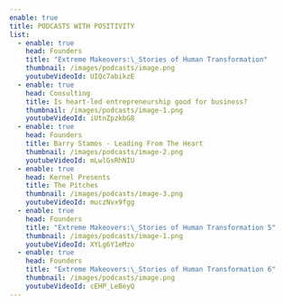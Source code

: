 ```yaml
---
enable: true
title: PODCASTS WITH POSITIVITY
list:
  - enable: true
    head: Founders
    title: "Extreme Makeovers:\_Stories of Human Transformation"
    thumbnail: /images/podcasts/image.png
    youtubeVideoId: UIQc7abikzE
  - enable: true
    head: Consulting
    title: Is heart-led entrepreneurship good for business?
    thumbnail: /images/podcasts/image-1.png
    youtubeVideoId: iUtnZpzkbG8
  - enable: true
    head: Founders
    title: Barry Stamos - Leading From The Heart
    thumbnail: /images/podcasts/image-2.png
    youtubeVideoId: mLwlGsRhNIU
  - enable: true
    head: Kernel Presents
    title: The Pitches
    thumbnail: /images/podcasts/image-3.png
    youtubeVideoId: muczNvx9fgg
  - enable: true
    head: Founders
    title: "Extreme Makeovers:\_Stories of Human Transformation 5"
    thumbnail: /images/podcasts/image-1.png
    youtubeVideoId: XYLg6Y1eMzo
  - enable: true
    head: Founders
    title: "Extreme Makeovers:\_Stories of Human Transformation 6"
    thumbnail: /images/podcasts/image.png
    youtubeVideoId: cEHP_LeBeyQ
---
```

